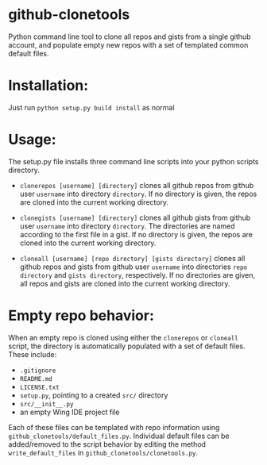 
github-clonetools
=======================
Python command line tool to clone all repos and gists from a single github account,
and populate empty new repos with a set of templated common default files.
    
# Installation:

Just run `python setup.py build install` as normal

# Usage:

The setup.py file installs three command line scripts into your python scripts directory.

- `clonerepos [username] [directory]` clones all github repos from github user 
`username` into directory `directory`. 
If no directory is given, the repos are cloned into the current working directory.

- `clonegists [username] [directory]` clones all github gists from github user 
`username` into directory `directory`. 
The directories are named according to the first file in a gist. If no directory is given, 
the repos are cloned into the current working directory.

- `cloneall [username] [repo directory] [gists directory]` clones all github 
repos and gists from github user `username` into directories `repo directory` 
and `gists directory`, respectively.
If no directories are given, all repos and gists are cloned into the current working directory.

# Empty repo behavior: 
When an empty repo is cloned using either the `clonerepos` or `cloneall` script,
the directory is automatically populated with a set of default files. These include:

- `.gitignore`
- `README.md`
- `LICENSE.txt`
- `setup.py`, pointing to a created `src/` directory
- `src/__init__.py`
- an empty Wing IDE project file

Each of these files can be templated with repo information using 
`github_clonetools/default_files.py`.
Individual default files can be added/removed to the script behavior by editing
the method `write_default_files` in `github_clonetools/clonetools.py`.